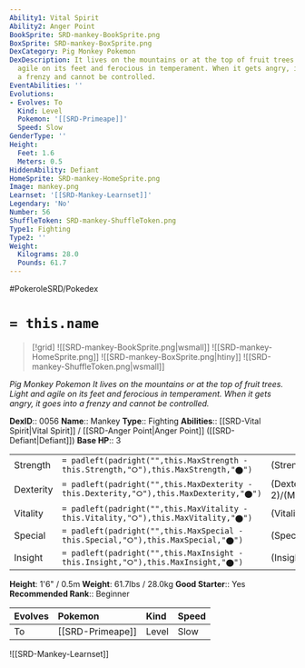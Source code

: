 ```yaml
---
Ability1: Vital Spirit
Ability2: Anger Point
BookSprite: SRD-mankey-BookSprite.png
BoxSprite: SRD-mankey-BoxSprite.png
DexCategory: Pig Monkey Pokemon
DexDescription: It lives on the mountains or at the top of fruit trees. Light and
  agile on its feet and ferocious in temperament. When it gets angry, it goes into
  a frenzy and cannot be controlled.
EventAbilities: ''
Evolutions:
- Evolves: To
  Kind: Level
  Pokemon: '[[SRD-Primeape]]'
  Speed: Slow
GenderType: ''
Height:
  Feet: 1.6
  Meters: 0.5
HiddenAbility: Defiant
HomeSprite: SRD-mankey-HomeSprite.png
Image: mankey.png
Learnset: '[[SRD-Mankey-Learnset]]'
Legendary: 'No'
Number: 56
ShuffleToken: SRD-mankey-ShuffleToken.png
Type1: Fighting
Type2: ''
Weight:
  Kilograms: 28.0
  Pounds: 61.7
---
```


#PokeroleSRD/Pokedex

# `= this.name`

> [!grid]
> ![[SRD-mankey-BookSprite.png|wsmall]]
> ![[SRD-mankey-HomeSprite.png]]
> ![[SRD-mankey-BoxSprite.png|htiny]]
> ![[SRD-mankey-ShuffleToken.png|wsmall]]


*Pig Monkey Pokemon*
*It lives on the mountains or at the top of fruit trees. Light and agile on its feet and ferocious in temperament. When it gets angry, it goes into a frenzy and cannot be controlled.*

**DexID**:: 0056
**Name**:: Mankey
**Type**:: Fighting
**Abilities**:: [[SRD-Vital Spirit|Vital Spirit]] / [[SRD-Anger Point|Anger Point]] ([[SRD-Defiant|Defiant]])
**Base HP**:: 3

|           |                                                                                        |                                          |
| --------- | -------------------------------------------------------------------------------------- | ---------------------------------------- |
| Strength  | `= padleft(padright("",this.MaxStrength - this.Strength,"⭘"),this.MaxStrength,"⬤")`    | (Strength::2)/(MaxStrength::5)   |
| Dexterity | `= padleft(padright("",this.MaxDexterity - this.Dexterity,"⭘"),this.MaxDexterity,"⬤")` | (Dexterity:: 2)/(MaxDexterity::5) |
| Vitality  | `= padleft(padright("",this.MaxVitality - this.Vitality,"⭘"),this.MaxVitality,"⬤")`    | (Vitality::1)/(MaxVitality::3)   |
| Special   | `= padleft(padright("",this.MaxSpecial - this.Special,"⭘"),this.MaxSpecial,"⬤")`       | (Special::1)/(MaxSpecial::3)     |
| Insight   | `= padleft(padright("",this.MaxInsight - this.Insight,"⭘"),this.MaxInsight,"⬤")`       | (Insight::2)/(MaxInsight::4)     |

**Height**: 1'6" / 0.5m
**Weight**: 61.7lbs / 28.0kg
**Good Starter**:: Yes
**Recommended Rank**:: Beginner

| Evolves   | Pokemon          | Kind   | Speed   |
|:----------|:-----------------|:-------|:--------|
| To        | [[SRD-Primeape]] | Level  | Slow    |

![[SRD-Mankey-Learnset]]